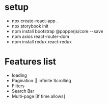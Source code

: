 # setup

- npx create-react-app .
- npx storybook init
- npm install bootstrap @popperjs/core --save
- npm axios react-router-dom
- npm install redux react-redux

# Features list

- loading
- Pagination || infinite Scrolling
- Filters
- Search Bar
- Multi-page [If time allows]
